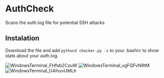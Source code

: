 # AuthCheck
Scans the auth.log file for potential SSH attacks 
## Instalation
Download the file and add `python3 checker.py -s` to your .bashrc to show stats about your auth.log.

![WindowsTerminal_FHfsb2CzuW](https://user-images.githubusercontent.com/60709927/200667203-818d12e7-fa1c-4128-9db0-9e63c4bbcfa4.png)
![WindowsTerminal_vgFQFvN9tM](https://user-images.githubusercontent.com/60709927/200667209-eeaa5532-3174-4bcd-894f-71d5e474ee54.png)
![WindowsTerminal_U4ihuvUMLh](https://user-images.githubusercontent.com/60709927/200667219-5631ccaf-9dbf-471b-8cc4-8c0074c10ecc.png)
